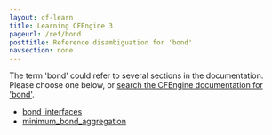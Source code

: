 ```yaml
---
layout: cf-learn
title: Learning CFEngine 3
pageurl: /ref/bond
posttitle: Reference disambiguation for 'bond'
navsection: none
---
```


The term 'bond' could refer to several sections in the documentation. Please choose one below, or
[search the CFEngine documentation for 'bond'](http://docs.cfengine.com/latest/search.html?q=bond).

- [bond_interfaces](http://docs.cfengine.com/latest/reference-promise-types-interfaces.html#bond_interfaces)
- [minimum_bond_aggregation](http://docs.cfengine.com/latest/reference-promise-types-interfaces.html#minimum_bond_aggregation)
